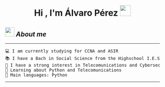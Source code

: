 <h1 align="center">Hi , I'm Álvaro Pérez <img src="https://media.giphy.com/media/hvRJCLFzcasrR4ia7z/giphy.gif" width="35"></h1>

## <img src="https://media.giphy.com/media/ObNTw8Uzwy6KQ/giphy.gif" width="30px">&nbsp;***About me***
<hr>

<pre>
💻 I am currently studying for CCNA and ASIR
📚 I have a Bach in Social Science from the Highschool I.E.S La Serna at Spain
📝 I have a strong interest in Telecomunications and Cybersecurity
🌱 Learning about Python and Telecomunications
🌟 Main languages: Python
</pre>
<hr>

